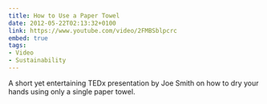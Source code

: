 ```yaml
---
title: How to Use a Paper Towel
date: 2012-05-22T02:13:32+0100
link: https://www.youtube.com/video/2FMBSblpcrc
embed: true
tags:
- Video
- Sustainability
---
```

A short yet entertaining TEDx presentation by Joe Smith on how to dry your hands using only a single paper towel.
